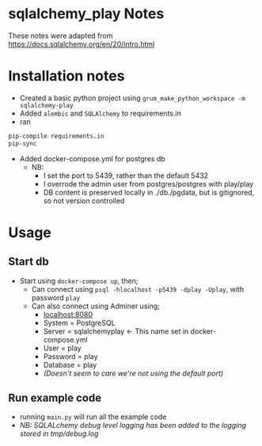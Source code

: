 # sqlalchemy_play Notes

These notes were adapted from <https://docs.sqlalchemy.org/en/20/intro.html>

# Installation notes

- Created a basic python project using `grum_make_python_workspace -m sqlalchemy-play`
- Added `alembic` and `SQLAlchemy` to requirements.in
- ran

```bash
pip-compile requirements.in
pip-sync
```

- Added docker-compose.yml for postgres db
  - NB:
    - I set the port to 5439, rather than the default 5432
    - I overrode the admin user from postgres/postgres with play/play
    - DB content is preserved locally in ./db./pgdata, but is gitignored, so not version controlled

# Usage

## Start db

- Start using `docker-compose up`, then;
  - Can connect using `psql -hlocalhost -p5439 -dplay -Uplay`, with password `play`
  - Can also connect using Adminer using;
    - <localhost:8080>
    - System = PostgreSQL
    - Server = sqlalchemyplay        <- This name set in docker-compose.yml
    - User = play
    - Password = play
    - Database = play
    - _(Doesn't seem to care we're not using the default port)_

## Run example code

- running `main.py` will run all the example code
- _NB: SQLALchemy debug level logging has been added to the logging stored in tmp/debug.log_
